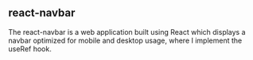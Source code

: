 ## react-navbar

The react-navbar is a web application built using React which displays a navbar optimized for mobile and desktop usage, where I implement the useRef hook.

